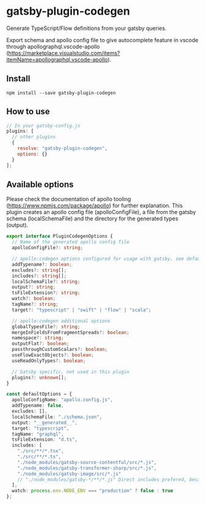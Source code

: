 # gatsby-plugin-codegen

Generate TypeScript/Flow definitions from your gatsby queries.

Export schema and apollo config file to give autocomplete feature in vscode through apollographql.vscode-apollo (https://marketplace.visualstudio.com/items?itemName=apollographql.vscode-apollo).

## Install

`npm install --save gatsby-plugin-codegen`

## How to use

```javascript
// In your gatsby-config.js
plugins: [
  // other plugins
  {
    resolve: "gatsby-plugin-codegen",
    options: {}
  }
];
```

## Available options

Please check the documentation of apollo tooling (https://www.npmjs.com/package/apollo) for further explanation. This plugin creates an apollo config file (apolloConfigFile), a file from the gatsby schema (localSchemaFile) and the directory for the generated types (output).

```typescript
export interface PluginCodegenOptions {
  // Name of the generated apollo config file
  apolloConfigFile?: string;

  // apollo:codegen options configured for usage with gatsby, see defaultOptions
  addTypename?: boolean;
  excludes?: string[];
  includes?: string[];
  localSchemaFile?: string;
  output?: string;
  tsFileExtension?: string;
  watch?: boolean;
  tagName?: string;
  target?: "typescript" | "swift" | "flow" | "scala";

  // apollo:codegen additional options
  globalTypesFile?: string;
  mergeInFieldsFromFragmentSpreads?: boolean;
  namespace?: string;
  outputFlat?: boolean;
  passthroughCustomScalars?: boolean;
  useFlowExactObjects?: boolean;
  useReadOnlyTypes?: boolean;

  // Gatsby specific, not used in this plugin
  plugins?: unknown[];
}

const defaultOptions = {
  apolloConfigName: "apollo.config.js",
  addTypename: false,
  excludes: [],
  localSchemaFile: "./schema.json",
  output: "__generated__",
  target: "typescript",
  tagName: "graphql",
  tsFileExtension: "d.ts",
  includes: [
    "./src/**/*.tsx",
    "./src/**/*.ts",
    "./node_modules/gatsby-source-contentful/src/*.js",
    "./node_modules/gatsby-transformer-sharp/src/*.js",
    "./node_modules/gatsby-image/src/*.js"
    // "./node_modules/gatsby-*/**/*.js" Direct includes prefered, because of performance reasons
  ],
  watch: process.env.NODE_ENV === "production" ? false : true
};
```
